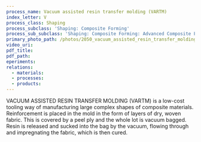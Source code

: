```yaml
---
process_name: Vacuum assisted resin transfer molding (VARTM)
index_letter: V
process_class: Shaping
process_subclass: 'Shaping: Composite Forming'
process_sub_subclass: 'Shaping: Composite Forming: Advanced Composite Forming'
primary_photo_path: /photos/2050_vacuum_assisted_resin_transfer_molding.png
video_uri:
pdf_title:
pdf_path:
eperiments:
relations:
  - materials:
  - processes:
  - products:
---
```


VACUUM ASSISTED RESIN TRANSFER MOLDING (VARTM) is a low-cost tooling way of manufacturing large complex shapes of composite materials. Reinforcement is placed in the mold in the form of layers of dry, woven fabric. This is covered by a peel ply and the whole lot is vacuum bagged. Resin is released and sucked into the bag by the vacuum, flowing through and impregnating the fabric, which is then cured.